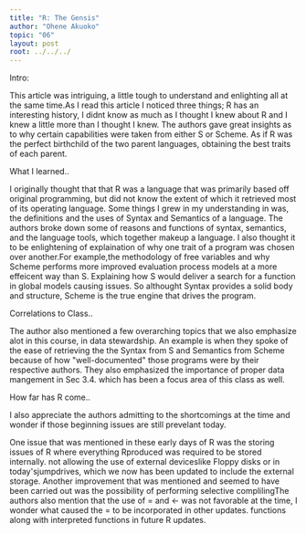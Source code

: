 ```yaml
---
title: "R: The Gensis"
author: "Ohene Akuoko"
topic: "06"
layout: post
root: ../../../
---
```


Intro:

This article was intriguing, a little tough to understand and enlighting all at the same time.As I read this article I noticed three things; R has an interesting history, I didnt know as much as I thought I knew about R and I knew a little more than I thought I knew.
The authors gave great insights as to why certain capabilities were taken from either S or Scheme. As if R was the perfect birthchild of the two parent languages, obtaining the best traits of each parent. 

What I learned..

I originally thought that that R was a language that was primarily based off original programming, but did not know the extent of which it retrieved most of its operating language. Some things I grew in my understanding in was, the definitions and the uses of Syntax and Semantics of a language. The authors broke down some of reasons and functions of syntax, semantics, and the language tools, which together makeup a language. I also thought it to be enlightening of explaination of why one trait of a program was chosen over another.For example,the methodology of free variables and why Scheme performs more improved evaluation process models at a more effeicent way than S. Explaining how S would deliver a search for a function in global models causing issues. So althought Syntax provides a solid body and structure, Scheme is the true engine that drives the program.

Correlations to Class..

The author also mentioned a few overarching topics that we also emphasize alot in this course, in data stewardship. An example is when they spoke of the ease of retrieving the the Syntax from S and Semantics from Scheme because of how "well-documented" those programs were by their respective authors. They also emphasized the importance of proper data mangement in Sec 3.4. which has been a focus area of this class as well.

How far has R come..

I also appreciate the authors admitting to the shortcomings at the time and wonder if those beginning issues are still prevelant today.

One issue that was mentioned in these early days of R was the storing issues of R where everything Rproduced was required to be stored internally. not allowing the use of external deviceslike Floppy disks or in today'sjumpdrives, which we now has been updated to include the external storage. Another improvement that was mentioned and seemed to have been carried out was the possibility of performing selective complilingThe authors also mention that the use of = and <- was not favorable at the time, I wonder what  caused the =  to be incorporated in other updates. functions along with interpreted functions in future R updates. 
